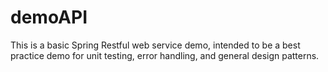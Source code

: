 # demoAPI
This is a basic Spring Restful web service demo, intended to be a best practice demo for unit testing, error handling, and general design patterns.
